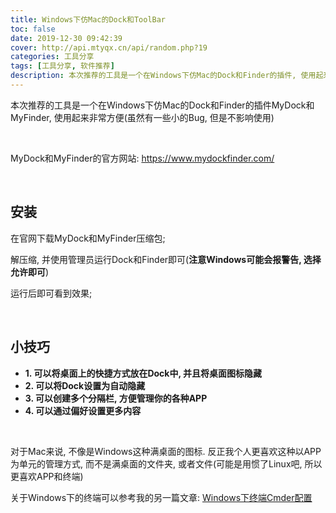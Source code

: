 ```yaml
---
title: Windows下仿Mac的Dock和ToolBar
toc: false
date: 2019-12-30 09:42:39
cover: http://api.mtyqx.cn/api/random.php?19
categories: 工具分享
tags: [工具分享, 软件推荐]
description: 本次推荐的工具是一个在Windows下仿Mac的Dock和Finder的插件, 使用起来非常方便
---
```


本次推荐的工具是一个在Windows下仿Mac的Dock和Finder的插件MyDock和MyFinder, 使用起来非常方便(虽然有一些小的Bug, 但是不影响使用)

<br/>

<!--more-->

MyDock和MyFinder的官方网站: https://www.mydockfinder.com/

<br/>

## 安装

在官网下载MyDock和MyFinder压缩包;

解压缩, 并使用管理员运行Dock和Finder即可(**注意Windows可能会报警告, 选择允许即可**)

运行后即可看到效果;

<br/>

## 小技巧

-   **1. 可以将桌面上的快捷方式放在Dock中, 并且将桌面图标隐藏**
-   **2. 可以将Dock设置为自动隐藏**
-   **3. 可以创建多个分隔栏, 方便管理你的各种APP**
-   **4. 可以通过偏好设置更多内容**

<br/>

对于Mac来说, 不像是Windows这种满桌面的图标. 反正我个人更喜欢这种以APP为单元的管理方式, 而不是满桌面的文件夹, 或者文件(可能是用惯了Linux吧, 所以更喜欢APP和终端)

关于Windows下的终端可以参考我的另一篇文章: [Windows下终端Cmder配置](https://jasonkayzk.github.io/2019/12/30/Windows%E4%B8%8B%E7%BB%88%E7%AB%AFCmder%E9%85%8D%E7%BD%AE/)

<br/>

